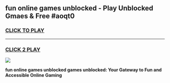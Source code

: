 
## fun online games unblocked - Play Unblocked Gmaes & Free #aoqt0
<h3>
<a href="https://premium.freeplayer.one?title=fun_online_games_unblocked&ref=01M">CLICK TO PLAY</a></h3>
<hr>

<h3>
<a href="https://premium.freeplayer.one?title=fun_online_games_unblocked&ref=01M">CLICK 2 PLAY</a>
  
</h3>

<a href="https://premium.freeplayer.one?title=fun_online_games_unblocked&ref=01M"><img src="https://clearcache.store/games.png"></a>


**fun online games unblocked games unblocked: Your Gateway to Fun and Accessible Online Gaming**
